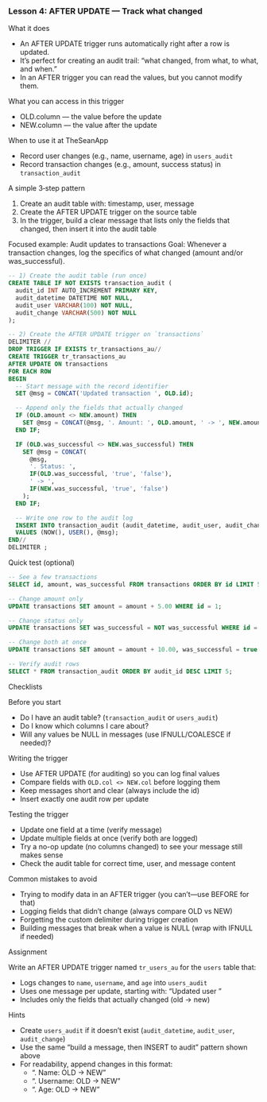 ### Lesson 4: AFTER UPDATE — Track what changed

What it does
- An AFTER UPDATE trigger runs automatically right after a row is updated.
- It’s perfect for creating an audit trail: “what changed, from what, to what, and when.”
- In an AFTER trigger you can read the values, but you cannot modify them.

What you can access in this trigger
- OLD.column — the value before the update
- NEW.column — the value after the update

When to use it at TheSeanApp
- Record user changes (e.g., name, username, age) in `users_audit`
- Record transaction changes (e.g., amount, success status) in `transaction_audit`


A simple 3‑step pattern
1) Create an audit table with: timestamp, user, message
2) Create the AFTER UPDATE trigger on the source table
3) In the trigger, build a clear message that lists only the fields that changed, then insert it into the audit table


Focused example: Audit updates to transactions
Goal: Whenever a transaction changes, log the specifics of what changed (amount and/or was_successful).

```sql
-- 1) Create the audit table (run once)
CREATE TABLE IF NOT EXISTS transaction_audit (
  audit_id INT AUTO_INCREMENT PRIMARY KEY,
  audit_datetime DATETIME NOT NULL,
  audit_user VARCHAR(100) NOT NULL,
  audit_change VARCHAR(500) NOT NULL
);

-- 2) Create the AFTER UPDATE trigger on `transactions`
DELIMITER //
DROP TRIGGER IF EXISTS tr_transactions_au//
CREATE TRIGGER tr_transactions_au
AFTER UPDATE ON transactions
FOR EACH ROW
BEGIN
  -- Start message with the record identifier
  SET @msg = CONCAT('Updated transaction ', OLD.id);

  -- Append only the fields that actually changed
  IF (OLD.amount <> NEW.amount) THEN
    SET @msg = CONCAT(@msg, '. Amount: ', OLD.amount, ' -> ', NEW.amount);
  END IF;

  IF (OLD.was_successful <> NEW.was_successful) THEN
    SET @msg = CONCAT(
      @msg,
      '. Status: ',
      IF(OLD.was_successful, 'true', 'false'),
      ' -> ',
      IF(NEW.was_successful, 'true', 'false')
    );
  END IF;

  -- Write one row to the audit log
  INSERT INTO transaction_audit (audit_datetime, audit_user, audit_change)
  VALUES (NOW(), USER(), @msg);
END//
DELIMITER ;
```

Quick test (optional)
```sql
-- See a few transactions
SELECT id, amount, was_successful FROM transactions ORDER BY id LIMIT 5;

-- Change amount only
UPDATE transactions SET amount = amount + 5.00 WHERE id = 1;

-- Change status only
UPDATE transactions SET was_successful = NOT was_successful WHERE id = 2;

-- Change both at once
UPDATE transactions SET amount = amount + 10.00, was_successful = true WHERE id = 3;

-- Verify audit rows
SELECT * FROM transaction_audit ORDER BY audit_id DESC LIMIT 5;
```


Checklists

Before you start
- Do I have an audit table? (`transaction_audit` or `users_audit`)
- Do I know which columns I care about?
- Will any values be NULL in messages (use IFNULL/COALESCE if needed)?

Writing the trigger
- Use AFTER UPDATE (for auditing) so you can log final values
- Compare fields with `OLD.col <> NEW.col` before logging them
- Keep messages short and clear (always include the id)
- Insert exactly one audit row per update

Testing the trigger
- Update one field at a time (verify message)
- Update multiple fields at once (verify both are logged)
- Try a no-op update (no columns changed) to see your message still makes sense
- Check the audit table for correct time, user, and message content

Common mistakes to avoid
- Trying to modify data in an AFTER trigger (you can’t—use BEFORE for that)
- Logging fields that didn’t change (always compare OLD vs NEW)
- Forgetting the custom delimiter during trigger creation
- Building messages that break when a value is NULL (wrap with IFNULL if needed)


Assignment

Write an AFTER UPDATE trigger named `tr_users_au` for the `users` table that:
- Logs changes to `name`, `username`, and `age` into `users_audit`
- Uses one message per update, starting with: “Updated user <id>”
- Includes only the fields that actually changed (old -> new)

Hints
- Create `users_audit` if it doesn’t exist (`audit_datetime`, `audit_user`, `audit_change`)
- Use the same “build a message, then INSERT to audit” pattern shown above
- For readability, append changes in this format:
  - “. Name: OLD -> NEW”
  - “. Username: OLD -> NEW”
  - “. Age: OLD -> NEW”
